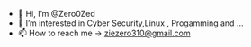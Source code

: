 - 👋 Hi, I’m @Zero0Zed
- 👀 I’m interested in Cyber Security,Linux , Progamming and ...
- 📫 How to reach me -> ziezero310@gmail.com

<!---
Zero0Zed/Zero0Zed is a ✨ special ✨ repository because its `README.md` (this file) appears on your GitHub profile.
You can click the Preview link to take a look at your changes.
--->
